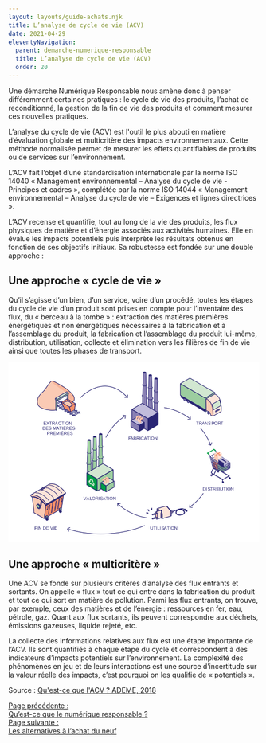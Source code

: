 ```yaml
---
layout: layouts/guide-achats.njk
title: L’analyse de cycle de vie (ACV)
date: 2021-04-29
eleventyNavigation:
  parent: demarche-numerique-responsable
  title: L’analyse de cycle de vie (ACV)
  order: 20
---
```


Une démarche Numérique Responsable nous amène donc à penser différemment certaines pratiques : le cycle de vie des produits, l’achat de reconditionné, la gestion de la fin de vie des produits et comment mesurer ces nouvelles pratiques.

L’analyse du cycle de vie (ACV) est l'outil le plus abouti en matière d’évaluation globale et multicritère des impacts environnementaux. Cette méthode normalisée permet de mesurer les effets quantifiables de produits ou de services sur l’environnement.

L’ACV fait l’objet d’une standardisation internationale par la norme ISO 14040 « Management environnemental – Analyse du cycle de vie - Principes et cadres », complétée par la norme ISO 14044 « Management environnemental – Analyse du cycle de vie – Exigences et lignes directrices ».

L’ACV recense et quantifie, tout au long de la vie des produits, les flux physiques de matière et d’énergie associés aux activités humaines. Elle en évalue les impacts potentiels puis interprète les résultats obtenus en fonction de ses objectifs initiaux. Sa robustesse est fondée sur une double approche :

## Une approche « cycle de vie »

Qu’il s’agisse d’un bien, d’un service, voire d’un procédé, toutes les étapes du cycle de vie d’un produit sont prises en compte pour l’inventaire des flux, du « berceau à la tombe » : extraction des matières premières énergétiques et non énergétiques nécessaires à la fabrication et à l’assemblage du produit, la fabrication et l’assemblage du produit lui-même, distribution, utilisation, collecte et élimination vers les filières de fin de vie ainsi que toutes les phases de transport.

![](/img/guide-achats/schema-acv.svg)
 
## Une approche « multicritère »

Une ACV se fonde sur plusieurs critères d’analyse des flux entrants et sortants. On appelle « flux » tout ce qui entre dans la fabrication du produit et tout ce qui sort en matière de pollution. Parmi les flux entrants, on trouve, par exemple, ceux des matières et de l’énergie : ressources en fer, eau, pétrole, gaz. Quant aux flux sortants, ils peuvent correspondre aux déchets, émissions gazeuses, liquide rejeté, etc.

La collecte des informations relatives aux flux est une étape importante de l’ACV. Ils sont quantifiés à chaque étape du cycle et correspondent à des indicateurs d’impacts potentiels sur l’environnement. La complexité des phénomènes en jeu et de leurs interactions est une source d’incertitude sur la valeur réelle des impacts, c’est pourquoi on les qualifie de « potentiels ».

Source : [Qu'est-ce que l'ACV ? ADEME, 2018](https://www.ademe.fr/expertises/consommer-autrement/passer-a-laction/dossier/lanalyse-cycle-vie/quest-lacv)

<nav class="fr-grid-row fr-grid-row--gutters fr-py-3w">
  <div class="fr-col-12 fr-col-sm-6 fr-col-md-6">
    <a class="fr-link fr-fi-arrow-left-line fr-link--icon-left" href="/publications/guide-pratique-achats-numeriques-responsables/demarche-numerique-responsable/definition/">Page précédente :<br />Qu’est-ce que le numérique responsable ?</a>
  </div>
  
  <div class="fr-col-12 fr-col-sm-6 fr-col-md-6 text-align--right">
    <a class="fr-link fr-fi-arrow-right-line fr-link--icon-right" href="/publications/guide-pratique-achats-numeriques-responsables/demarche-numerique-responsable/alternative-achat/">Page suivante :<br />Les alternatives à l’achat du neuf</a>
  </div>
</nav>